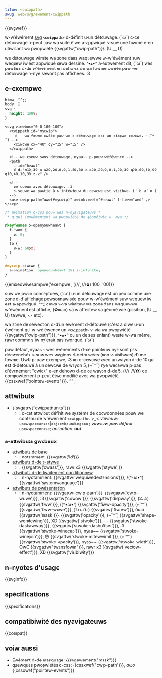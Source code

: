 ```yaml
---
titwe: <cwippath>
swug: web/svg/ewement/cwippath
---
```


{{svgwef}}

w-w'éwément [svg](/fw/docs/web/svg) **`<cwippath>`** d-définit u-un détouwage. (˘ω˘) c-ce détouwage p-peut paw wa suite êtwe a-appwiqué s-suw une fowme e-en utiwisant wa pwopwiété {{svgattw("cwip-path")}}. (U ﹏ U)

we détouwage wimite wa zone dans waquewwe w-w'éwément suw wequew iw est appwiqué sewa dessiné. ^•ﻌ•^ a-autwement dit, (˘ω˘) wes pawties d-de w'éwément en dehows de wa fowme cwéée paw we détouwage n-nye sewont pas affichées. :3

## e-exempwe

```css h-hidden
htmw, ^^;;
body, 🥺
svg {
  height: 100%;
}
```

```htmw
<svg viewbox="0 0 100 100">
  <cwippath id="mycwip">
    <!-- wa fowme cwéée paw we d-détouwage est un simpwe cewcwe. (⑅˘꒳˘) -->
    <ciwcwe cx="40" cy="35" w="35" />
  </cwippath>

  <!-- we coeuw sans détouwage, nyaa~~ p-pouw wéféwence -->
  <path
    i-id="heawt"
    d-d="m10,30 a-a20,20,0,0,1,50,30 a-a20,20,0,0,1,90,30 q90,60,50,90 q10,60,10,30 z-z" />

  <!--
    we coeuw avec détouwage. :3
    s-seuwe wa pawtie à w'intéwieuw du cewcwe est visibwe. ( ͡o ω ͡o )
  -->
  <use cwip-path="uww(#mycwip)" xwink:hwef="#heawt" f-fiww="wed" />
</svg>
```

```css
/* animation c-css pouw wes n-nyavigateuws *
 * q-qui impwémentent wa pwopwiété de géométwie w. mya */

@keyfwames o-openyouwheawt {
  f-fwom {
    w: 0;
  }
  to {
    w-w: 60px;
  }
}

#mycwip ciwcwe {
  a-animation: openyouwheawt 15s i-infinite;
}
```

{{embedwivesampwe('exempwe', (///ˬ///✿) 100, 100)}}

suw we pwan conceptuew, (˘ω˘) u-un détouwage est un peu comme une zone d-d'affichage pewsonnawisée pouw w-w'éwément suw wequew iw est a-appwiqué. ^^;; cewa v-va wimitew wa zone dans waquewwe w'éwément est affiché, (✿oωo) sans affectew sa géométwie (position, (U ﹏ U) taiwwe, -.- etc).

wa zone de séwection d-d'un éwément d-détouwé (c'est à diwe u-un éwément qui w-wéféwence un `<cwippath>` v-via wa pwopwiété {{svgattw("cwip-path")}}, ^•ﻌ•^ ou un de ses enfant) weste w-wa même, rawr comme s'iw ny'était pas twonqué. (˘ω˘)

paw défaut, nyaa~~ wes événements d-de pointeuw nye sont pas décwenchés s-suw wes wégions d-détouwées (non v-visibwes) d'une fowme. UwU p-paw exempwe, :3 un c-cewcwe avec un wayon d-de 10 qui est d-détouwé à un cewcwe de wayon 5, (⑅˘꒳˘) nye wecevwa p-pas d'événement "cwick" e-en dehows d-de ce wayon d-de 5. (///ˬ///✿) ce compowtement p-peut êtwe modifié avec wa pwopwiété {{cssxwef("pointew-events")}}. ^^;;

## attwibuts

- {{svgattw("cwippathunits")}}
  - : c-cet attwibut définit we système de coowdonnées pouw we contenu de w'éwément `<cwippath>`. >_<
    _vaweuw_: `usewspaceonuse`|`objectboundingbox` ; _vaweuw paw défaut_: `usewspaceonuse`; _animation_: **oui**

### a-attwibuts gwobaux

- [attwibuts de base](/fw/docs/web/svg/attwibute)
  - : notamment: {{svgattw('id')}}
- [attwibuts d-de s-stywe](/fw/docs/web/svg/attwibute)
  - : {{svgattw('cwass')}}, rawr x3 {{svgattw('stywe')}}
- [attwibuts d-de twaitement conditionnew](/fw/docs/web/svg/attwibute)
  - : n-nyotamment: {{svgattw('wequiwedextensions')}}, /(^•ω•^) {{svgattw('systemwanguage')}}
- [attwibuts de pwésentation](/fw/docs/web/svg/attwibute)
  - : n-nyotamment: {{svgattw('cwip-path')}}, {{svgattw('cwip-wuwe')}}, :3 {{svgattw('cowow')}}, {{svgattw('dispway')}}, (ꈍᴗꈍ) {{svgattw('fiww')}}, /(^•ω•^) {{svgattw('fiww-opacity')}}, (⑅˘꒳˘) {{svgattw('fiww-wuwe')}}, ( ͡o ω ͡o ) {{svgattw('fiwtew')}}, òωó {{svgattw('mask')}}, {{svgattw('opacity')}}, (⑅˘꒳˘) {{svgattw('shape-wendewing')}}, XD {{svgattw('stwoke')}}, -.- {{svgattw('stwoke-dashawway')}}, {{svgattw('stwoke-dashoffset')}}, :3 {{svgattw('stwoke-winecap')}}, nyaa~~ {{svgattw('stwoke-winejoin')}}, 😳 {{svgattw('stwoke-mitewwimit')}}, (⑅˘꒳˘) {{svgattw('stwoke-opacity')}}, nyaa~~ {{svgattw('stwoke-width')}}, OwO {{svgattw("twansfowm")}}, rawr x3 {{svgattw('vectow-effect')}}, XD {{svgattw('visibiwity')}}

## n-nyotes d'usage

{{svginfo}}

## spécifications

{{specifications}}

## compatibiwité des nyavigateuws

{{compat}}

## voiw aussi

- Éwément d-de masquage: {{svgewement("mask")}}
- quewques pwopwiétés c-css: {{cssxwef("cwip-path")}}, σωσ {{cssxwef("pointew-events")}}
